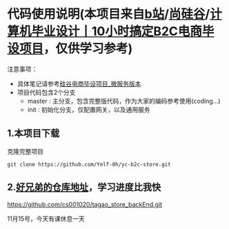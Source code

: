 # 代码使用说明(本项目来自[b站](https://www.bilibili.com/)/[尚硅谷](https://space.bilibili.com/302417610)/[计算机毕业设计丨10小时搞定B2C电商毕设项目](https://www.bilibili.com/video/BV1x14y1p73e)，仅供学习参考)

注意事项：
- 具体笔记请参考[硅谷电商毕设项目_微服务版本](https://www.wolai.com/atguigu/m4z5zhigfZdUSvfTUJvYZM)
- 项目代码包含2个分支
    - master : 主分支，包含完整版代码，作为大家的编码参考使用(coding...)
    - init : 初始化分支，仅配置网关，以及通用服务
## 1.本项目下载
克隆完整项目
```git
git clone https://github.com/Yelf-0h/yc-b2c-store.git
```
## 2.[好兄弟的仓库地址](https://github.com/cs001020/tagao_store_backEnd)，学习进度比我快

https://github.com/cs001020/tagao_store_backEnd.git

11月15号，今天有课休息一天                    

